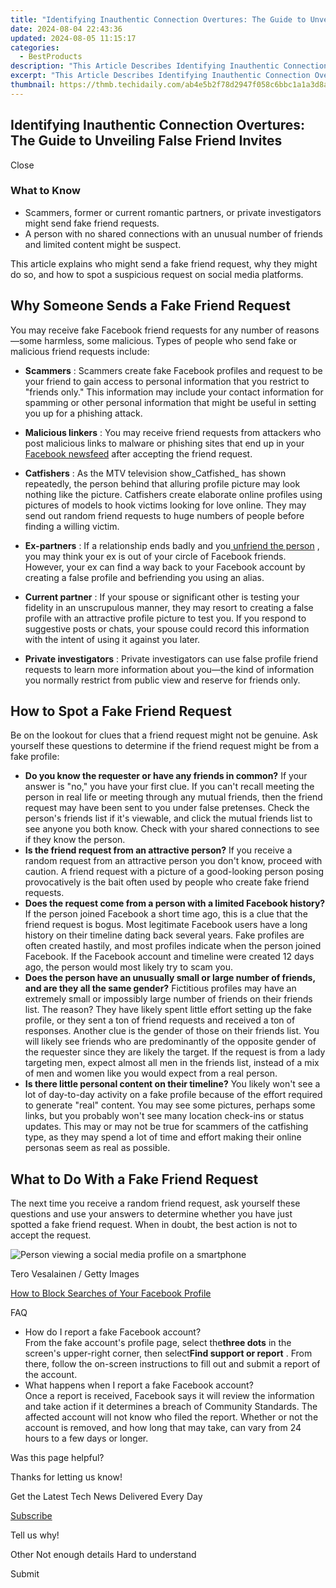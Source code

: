 ```yaml
---
title: "Identifying Inauthentic Connection Overtures: The Guide to Unveiling False Friend Invites"
date: 2024-08-04 22:43:36
updated: 2024-08-05 11:15:17
categories:
  - BestProducts
description: "This Article Describes Identifying Inauthentic Connection Overtures: The Guide to Unveiling False Friend Invites"
excerpt: "This Article Describes Identifying Inauthentic Connection Overtures: The Guide to Unveiling False Friend Invites"
thumbnail: https://thmb.techidaily.com/ab4e5b2f78d2947f058c6bbc1a1a3d8a464aeb89e644fffc47b69fb0b66b7027.jpg
---
```


## Identifying Inauthentic Connection Overtures: The Guide to Unveiling False Friend Invites

Close 

###  What to Know

* Scammers, former or current romantic partners, or private investigators might send fake friend requests.
* A person with no shared connections with an unusual number of friends and limited content might be suspect.

 This article explains who might send a fake friend request, why they might do so, and how to spot a suspicious request on social media platforms.

##  Why Someone Sends a Fake Friend Request 

 You may receive fake Facebook friend requests for any number of reasons—some harmless, some malicious. Types of people who send fake or malicious friend requests include:

* **Scammers** : Scammers create fake Facebook profiles and request to be your friend to gain access to personal information that you restrict to "friends only." This information may include your contact information for spamming or other personal information that might be useful in setting you up for a phishing attack.
* **Malicious linkers** : You may receive friend requests from attackers who post malicious links to malware or phishing sites that end up in your[ Facebook newsfeed](https://www.lifewire.com/use-facebook-profile-wall-and-news-feed-2654605) after accepting the friend request.
* **Catfishers** : As the MTV television show_Catfished_ has shown repeatedly, the person behind that alluring profile picture may look nothing like the picture. Catfishers create elaborate online profiles using pictures of models to hook victims looking for love online. They may send out random friend requests to huge numbers of people before finding a willing victim.
* **Ex-partners** : If a relationship ends badly and you[ unfriend the person](https://www.lifewire.com/unfriend-someone-on-facebook-4165793) , you may think your ex is out of your circle of Facebook friends. However, your ex can find a way back to your Facebook account by creating a false profile and befriending you using an alias.

* **Current partner** : If your spouse or significant other is testing your fidelity in an unscrupulous manner, they may resort to creating a false profile with an attractive profile picture to test you. If you respond to suggestive posts or chats, your spouse could record this information with the intent of using it against you later.
* **Private investigators** : Private investigators can use false profile friend requests to learn more information about you—the kind of information you normally restrict from public view and reserve for friends only.

##  How to Spot a Fake Friend Request 

 Be on the lookout for clues that a friend request might not be genuine. Ask yourself these questions to determine if the friend request might be from a fake profile:

* **Do you know the requester or have any friends in common?** If your answer is "no," you have your first clue. If you can't recall meeting the person in real life or meeting through any mutual friends, then the friend request may have been sent to you under false pretenses. Check the person's friends list if it's viewable, and click the mutual friends list to see anyone you both know. Check with your shared connections to see if they know the person.
* **Is the friend request from an attractive person?** If you receive a random request from an attractive person you don't know, proceed with caution. A friend request with a picture of a good-looking person posing provocatively is the bait often used by people who create fake friend requests.
* **Does the request come from a person with a limited Facebook history?** If the person joined Facebook a short time ago, this is a clue that the friend request is bogus. Most legitimate Facebook users have a long history on their timeline dating back several years. Fake profiles are often created hastily, and most profiles indicate when the person joined Facebook. If the Facebook account and timeline were created 12 days ago, the person would most likely try to scam you.
* **Does the person have an unusually small or large number of friends, and are they all the same gender?** Fictitious profiles may have an extremely small or impossibly large number of friends on their friends list. The reason? They have likely spent little effort setting up the fake profile, or they sent a ton of friend requests and received a ton of responses. Another clue is the gender of those on their friends list. You will likely see friends who are predominantly of the opposite gender of the requester since they are likely the target. If the request is from a lady targeting men, expect almost all men in the friends list, instead of a mix of men and women like you would expect from a real person.
* **Is there little personal content on their timeline?** You likely won't see a lot of day-to-day activity on a fake profile because of the effort required to generate "real" content. You may see some pictures, perhaps some links, but you probably won't see many location check-ins or status updates. This may or may not be true for scammers of the catfishing type, as they may spend a lot of time and effort making their online personas seem as real as possible.

##  What to Do With a Fake Friend Request 

 The next time you receive a random friend request, ask yourself these questions and use your answers to determine whether you have just spotted a fake friend request. When in doubt, the best action is not to accept the request.

![Person viewing a social media profile on a smartphone](https://www.lifewire.com/thmb/6jisheWax_8d--rEBde3lJazSN8=/1500x0/filters:no_upscale():max_bytes(150000):strip_icc():format(webp)/GettyImages-1287186695-e166148abb6e43c7bbe7f2c5a9733ce2.jpg) 

Tero Vesalainen / Getty Images

[  How to Block Searches of Your Facebook Profile ](https://www.lifewire.com/block-searches-on-facebook-3482915) 

 FAQ

* How do I report a fake Facebook account?  
 From the fake account's profile page, select the**three dots** in the screen's upper-right corner, then select**Find support or report** . From there, follow the on-screen instructions to fill out and submit a report of the account.
* What happens when I report a fake Facebook account?  
 Once a report is received, Facebook says it will review the information and take action if it determines a breach of Community Standards. The affected account will not know who filed the report. Whether or not the account is removed, and how long that may take, can vary from 24 hours to a few days or longer.

Was this page helpful?

Thanks for letting us know!

 Get the Latest Tech News Delivered Every Day

[ Subscribe ](https://www.lifewire.com/#) 

Tell us why!

 Other  Not enough details  Hard to understand 

 Submit 

<ins class="adsbygoogle"
     style="display:block"
     data-ad-format="autorelaxed"
     data-ad-client="ca-pub-7571918770474297"
     data-ad-slot="1223367746"></ins>



<ins class="adsbygoogle"
     style="display:block"
     data-ad-client="ca-pub-7571918770474297"
     data-ad-slot="8358498916"
     data-ad-format="auto"
     data-full-width-responsive="true"></ins>
